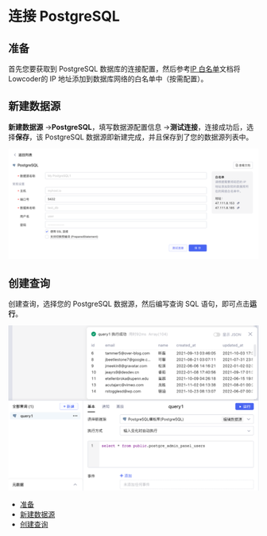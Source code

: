 # 连接 PostgreSQL

## 准备

首先您要获取到 PostgreSQL 数据库的连接配置，然后参考[IP 白名单](https://majiang.co/docs/ip-allowlist)文档将Lowcoder的 IP 地址添加到数据库网络的白名单中（按需配置）。

## 新建数据源

**新建数据源** -> ​**PostgreSQL**​，填写数据源配置信息 -> ​**测试连接**​，连接成功后，选择​**保存**​，该 PostgreSQL 数据源即新建完成，并且保存到了您的数据源列表中。

![](../assets/postgresql-1-20231002172924-sl3qn5g.png)​

## 创建查询

创建查询，选择您的 PostgreSQL 数据源，然后编写查询 SQL 语句，即可点击​**运行**​。

![](../assets/postgresql-2-20231002172924-tn6jtyi.png)​

* [准备](https://majiang.co/docs/database/postgresql#%E5%87%86%E5%A4%87)
* [新建数据源](https://majiang.co/docs/database/postgresql#%E6%96%B0%E5%BB%BA%E6%95%B0%E6%8D%AE%E6%BA%90)
* [创建查询](https://majiang.co/docs/database/postgresql#%E5%88%9B%E5%BB%BA%E6%9F%A5%E8%AF%A2)
